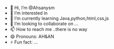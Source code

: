- 👋 Hi, I’m @Ahsanysm
- 👀 I’m interested in
- 🌱 I’m currently learning Java,python,html,css,js
- 💞️ I’m looking to collaborate on ...
- 📫 How to reach me ..there is no way
- 😄 Pronouns: AH&AN
- ⚡ Fun fact: ...

<!---
Ahsanysm/Ahsanysm is a ✨ special ✨ repository because its `README.md` (this file) appears on your GitHub profile.
You can click the Preview link to take a look at your changes.
--->
